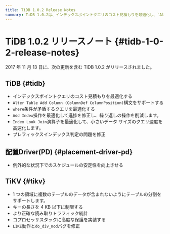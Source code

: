 ```yaml
---
title: TiDB 1.0.2 Release Notes
summary: TiDB 1.0.2は、インデックスポイントクエリのコスト見積もりを最適化し、`Alter Table Add Column (ColumnDef ColumnPosition)`構文をサポートします。また、矛盾する`where`条件のクエリを最適化し、`Add Index`操作を最適化して進捗を修正し、繰り返しの操作を削減します。さらに、`Index Look Join`演算子を最適化し、プレフィックスインデックス判定の問題を修正しました。PDは例外的な状況下でのスケジュールの安定性を向上させ、TiKVは複数のテーブルのデータが含まれないようにテーブルの分割をサポートし、キーの長さを制限し、正確な読み取りトラフィック統計を提供します。また、コプロセッサスタックに高度な保護を実装し、`LIKE`動作と`do_div_mod`バグを修正しました。
---
```


# TiDB 1.0.2 リリースノート {#tidb-1-0-2-release-notes}

2017 年 11 月 13 日に、次の更新を含む TiDB 1.0.2 がリリースされました。

## TiDB {#tidb}

-   インデックスポイントクエリのコスト見積もりを最適化する
-   `Alter Table Add Column (ColumnDef ColumnPosition)`構文をサポートする
-   `where`条件が矛盾するクエリを最適化する
-   `Add Index`操作を最適化して進捗を修正し、繰り返しの操作を削減します。
-   `Index Look Join`演算子を最適化して、小さいデータ サイズのクエリ速度を高速化します。
-   プレフィックスインデックス判定の問題を修正

## 配置Driver(PD) {#placement-driver-pd}

-   例外的な状況下でのスケジュールの安定性を向上させる

## TiKV {#tikv}

-   1 つの領域に複数のテーブルのデータが含まれないようにテーブルの分割をサポートします。
-   キーの長さを 4 KB 以下に制限する
-   より正確な読み取りトラフィック統計
-   コプロセッサスタックに高度な保護を実装する
-   `LIKE`動作と`do_div_mod`バグを修正

